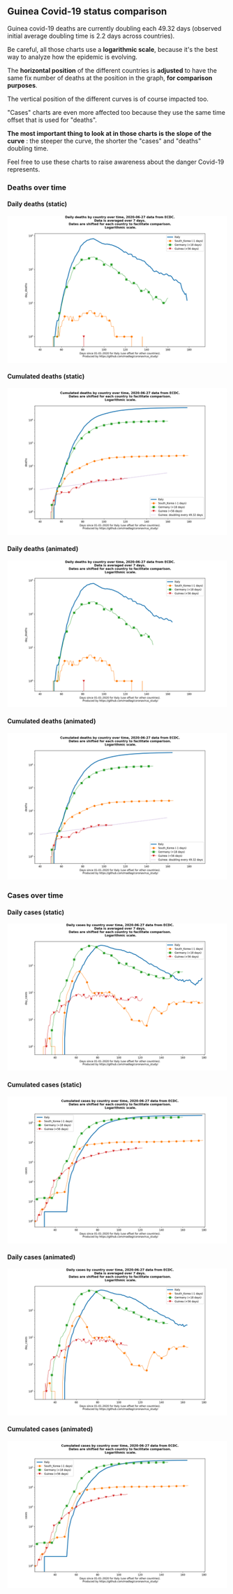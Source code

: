 ## Guinea Covid-19 status comparison 

Guinea covid-19 deaths are currently doubling each 49.32 days (observed initial average doubling time is 2.2 days across countries).



Be careful, all those charts use a **logarithmic scale**, because it's the best way to analyze how the epidemic is evolving.
 
The **horizontal position** of the different countries is **adjusted** to have the same fix number of deaths at the position in the graph, **for comparison purposes**.

The vertical position of the different curves is of course impacted too.

"Cases" charts are even more affected too because they use the same time offset that is used for "deaths".

**The most important thing to look at in those charts is the slope of the curve** : the steeper the curve, the shorter the "cases" and "deaths" doubling time.

Feel free to use these charts to raise awareness about the danger Covid-19 represents. 


 
### Deaths over time
 
#### Daily deaths (static)
![Guinea covid-19 daily deaths static chart](https://raw.githubusercontent.com/madlag/coronavirus_study/master/notebooks/graphs/2020-06-27/countries/Guinea/2020-06-27_Guinea_day_deaths.png "Guinea covid-19 day_deaths static chart")   
 
#### Cumulated deaths (static)
![Guinea covid-19 cumulated deaths static chart](https://raw.githubusercontent.com/madlag/coronavirus_study/master/notebooks/graphs/2020-06-27/countries/Guinea/2020-06-27_Guinea_deaths.png "Guinea covid-19 deaths static chart")   
 
#### Daily deaths (animated)
![Guinea covid-19 daily deaths animated chart](https://raw.githubusercontent.com/madlag/coronavirus_study/master/notebooks/graphs/2020-06-27/countries/Guinea/2020-06-27_Guinea_day_deaths.gif "Guinea covid-19 day_deaths animated chart")   
 
#### Cumulated deaths (animated)
![Guinea covid-19 cumulated deaths animated chart](https://raw.githubusercontent.com/madlag/coronavirus_study/master/notebooks/graphs/2020-06-27/countries/Guinea/2020-06-27_Guinea_deaths.gif "Guinea covid-19 deaths animated chart")   

 
### Cases over time
 
#### Daily cases (static)
![Guinea covid-19 daily cases static chart](https://raw.githubusercontent.com/madlag/coronavirus_study/master/notebooks/graphs/2020-06-27/countries/Guinea/2020-06-27_Guinea_day_cases.png "Guinea covid-19 day_cases static chart")   
 
#### Cumulated cases (static)
![Guinea covid-19 cumulated cases static chart](https://raw.githubusercontent.com/madlag/coronavirus_study/master/notebooks/graphs/2020-06-27/countries/Guinea/2020-06-27_Guinea_cases.png "Guinea covid-19 cases static chart")   
 
#### Daily cases (animated)
![Guinea covid-19 daily cases animated chart](https://raw.githubusercontent.com/madlag/coronavirus_study/master/notebooks/graphs/2020-06-27/countries/Guinea/2020-06-27_Guinea_day_cases.gif "Guinea covid-19 day_cases animated chart")   
 
#### Cumulated cases (animated)
![Guinea covid-19 cumulated cases animated chart](https://raw.githubusercontent.com/madlag/coronavirus_study/master/notebooks/graphs/2020-06-27/countries/Guinea/2020-06-27_Guinea_cases.gif "Guinea covid-19 cases animated chart")   

